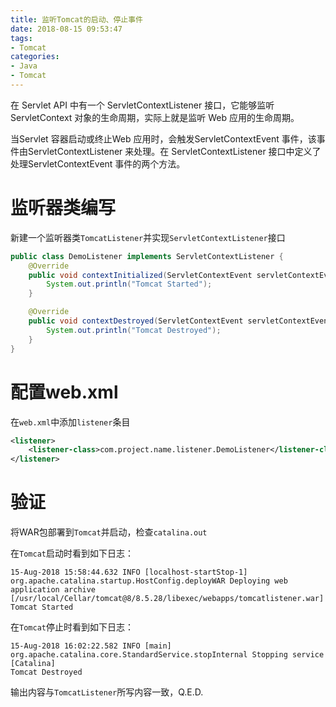 ```yaml
---
title: 监听Tomcat的启动、停止事件
date: 2018-08-15 09:53:47
tags:
- Tomcat
categories: 
- Java
- Tomcat
---
```

在 Servlet API 中有一个 ServletContextListener 接口，它能够监听 ServletContext 对象的生命周期，实际上就是监听 Web 应用的生命周期。

当Servlet 容器启动或终止Web 应用时，会触发ServletContextEvent 事件，该事件由ServletContextListener 来处理。在 ServletContextListener 接口中定义了处理ServletContextEvent 事件的两个方法。 

<!-- more -->

# 监听器类编写

新建一个监听器类`TomcatListener`并实现`ServletContextListener`接口

```java
public class DemoListener implements ServletContextListener {
    @Override
    public void contextInitialized(ServletContextEvent servletContextEvent) {
        System.out.println("Tomcat Started");
    }

    @Override
    public void contextDestroyed(ServletContextEvent servletContextEvent) {
        System.out.println("Tomcat Destroyed");
    }
}
```

# 配置web.xml

在`web.xml`中添加`listener`条目

```xml
<listener>
    <listener-class>com.project.name.listener.DemoListener</listener-class>
</listener>
```

# 验证

将WAR包部署到`Tomcat`并启动，检查`catalina.out`

在`Tomcat`启动时看到如下日志：

```
15-Aug-2018 15:58:44.632 INFO [localhost-startStop-1] org.apache.catalina.startup.HostConfig.deployWAR Deploying web application archive [/usr/local/Cellar/tomcat@8/8.5.28/libexec/webapps/tomcatlistener.war]
Tomcat Started
```

在`Tomcat`停止时看到如下日志：

```
15-Aug-2018 16:02:22.582 INFO [main] org.apache.catalina.core.StandardService.stopInternal Stopping service [Catalina]
Tomcat Destroyed
```

输出内容与`TomcatListener`所写内容一致，Q.E.D.
